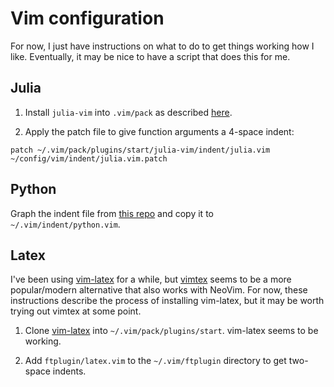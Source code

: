 # Vim configuration

For now, I just have instructions on what to do to get things working how I like.
Eventually, it may be nice to have a script that does this for me.

## Julia

1. Install `julia-vim` into `.vim/pack` as described
[here](https://github.com/JuliaEditorSupport/julia-vim/blob/master/INSTALL.md).

2. Apply the patch file to give function arguments a 4-space indent:
```
patch ~/.vim/pack/plugins/start/julia-vim/indent/julia.vim ~/config/vim/indent/julia.vim.patch
```

## Python

Graph the indent file from
[this repo](https://github.com/jeetsukumaran/vim-python-indent-black/tree/main/indent)
and copy it to `~/.vim/indent/python.vim`.

## Latex

I've been using [vim-latex](https://github.com/vim-latex/vim-latex) for a while,
but [vimtex](https://github.com/lervag/vimtex) seems to be a more popular/modern
alternative that also works with NeoVim. For now, these instructions describe
the process of installing vim-latex, but it may be worth trying out vimtex at
some point.

1. Clone [vim-latex](https://github.com/vim-latex/vim-latex) into
`~/.vim/pack/plugins/start`. vim-latex seems to be working.

2. Add `ftplugin/latex.vim` to the `~/.vim/ftplugin` directory to get two-space indents.
